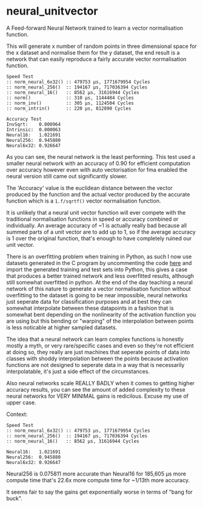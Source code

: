 # neural_unitvector
A Feed-forward Neural Network trained to learn a vector normalisation function.

This will generate x number of random points in three dimensional space for the x dataset and normalise them for the y dataset, the end result is a network that can easily reproduce a fairly accurate vector normalisation function.

```
Speed Test
:: norm_neural_6x32() :: 479753 μs, 1771679954 Cycles
:: norm_neural_256()  :: 194167 μs, 717036394 Cycles
:: norm_neural_16()   :: 8562 μs, 31616944 Cycles
:: norm()             :: 310 μs, 1144484 Cycles
:: norm_inv()         :: 305 μs, 1124504 Cycles
:: norm_intrin()      :: 220 μs, 812890 Cycles

Accuracy Test
InvSqrt:    0.000964
Intrinsic:  0.000063
Neural16:   1.021691
Neural256:  0.945880
Neural6x32: 0.926647
```

As you can see, the neural network is the least performing. This test used a smaller neural network with an accuracy of 0.90 for efficient computation over accuracy however even with auto vectorisation for fma enabled the neural version still came out significantly slower.

The 'Accuracy' value is the euclidean distance between the vector produced by the function and the actual vector produced by the accurate function which is a `1.f/sqrtf()` vector normalisation function.

It is unlikely that a neural unit vector function will ever compete with the traditional normalisation functions in speed or accuracy combined or individually. An average accuracy of ~1 is actually really bad because all summed parts of a unit vector are to add up to 1, so if the average accuracy is 1 over the original function, that's enough to have completely ruined our unit vector.

There is an overfitting problem when training in Python, as such I now use datasets generated in the C program by uncommenting the code [here](https://github.com/jcwml/neural_unitvector/blob/main/main.c#L236) and import the generated training and test sets into Python, this gives a case that produces a better trained network and less overfitted results, although still somewhat overfitted in python. At the end of the day teaching a neural network of this nature to generate a vector normalisation function without overfitting to the dataset is going to be near impossible, neural networks just seperate data for classification purposes and at best they can somewhat interpolate between these datapoints in a fashion that is somewhat bent depending on the nonlinearity of the activation function you are using but this bending or "warping" of the interpolation between points is less noticable at higher sampled datasets.

The idea that a neural network can learn complex functions is honestly mostly a myth, or very rare/specific cases and even so they're not efficient at doing so, they really are just machines that seperate points of data into classes with shoddy interpolation between the points because activation functions are not designed to seperate data in a way that is necessarily interpolatable, it's just a side effect of the circumstances.

Also neural networks scale REALLY BADLY when it comes to getting higher accuracy results, you can see the amount of added complexity to these neural networks for VERY MINIMAL gains is redicilous. Excuse my use of upper case.

Context:
```
Speed Test
:: norm_neural_6x32() :: 479753 μs, 1771679954 Cycles
:: norm_neural_256()  :: 194167 μs, 717036394 Cycles
:: norm_neural_16()   :: 8562 μs, 31616944 Cycles

Neural16:   1.021691
Neural256:  0.945880
Neural6x32: 0.926647
```
Neural256 is 0.075811 more accurate than Neural16 for 185,605 μs more compute time that's 22.6x more compute time for ~1/13th more accuracy.

It seems fair to say the gains get exponentially worse in terms of "bang for buck".
